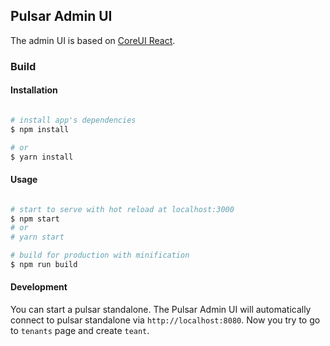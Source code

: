 ## Pulsar Admin UI

The admin UI is based on [CoreUI React](https://coreui.io/).

### Build

#### Installation

```bash

# install app's dependencies
$ npm install

# or
$ yarn install

```

#### Usage

```bash

# start to serve with hot reload at localhost:3000
$ npm start
# or
# yarn start

# build for production with minification
$ npm run build

```

#### Development

You can start a pulsar standalone. The Pulsar Admin UI will automatically connect to pulsar standalone via `http://localhost:8080`. Now you try to go to `tenants` page and create `teant`.
